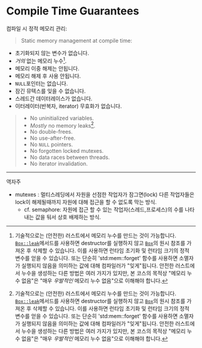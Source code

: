 # Compile Time Guarantees

컴파일 시 정적 메모리 관리:
> Static memory management at compile time:

* 초기화되지 않는 변수가 없습니다.
* *거의* 없는 메모리 누수[^leaks].
* 메모리 이중 해제는 안됩니다. 
* 메모리 해제 후 사용 안됩니다.
* `NULL`포인터는 없습니다.
* 잠긴 뮤텍스를 잊을 수 없습니다.
* 스레드간 데이터레이스가 없습니다. 
* 이터레이터(반복자, iterator) 무효화가 없습니다.
> * No uninitialized variables.
> * *Mostly* no memory leaks[^leaks].
> * No double-frees.
> * No use-after-free.
> * No `NULL` pointers.
> * No forgotten locked mutexes.
> * No data races between threads.
> * No iterator invalidation.

[^leaks]: 기술적으로는 (안전한) 러스트에서 메모리 누수를 만드는 것이 가능합니다. [`Box::leak`](https://doc.rust-lang.org/std/boxed/struct.Box.html#method.leak)메서드를 사용하면 destructor를 실행하지 않고 [`Box`](https://doc.rust-lang.org/std/boxed/struct.Box.html)의 원시 참조를 가져온 후 삭제할 수 있습니다. 이를 사용하면 런타임 초기화 및 런타임 크기의 정적 변수를 얻을 수 있습니다. 또는 단순히 'std:mem::forget' 함수를 사용하면 소멸자가 실행되지 않음을 의미하는 값에 대해 컴파일러가 "잊게"됩니다. 안전한 러스트에서 누수을 생성하는 다른 방법은 여러 가지가 있지만, 본 코스의 목적상 "메모리 누수 없음"은 "매우 *우발적인* 메모리 누수 없음"으로 이해해야 합니다.
> [^leaks]: It is technically possible to produce a memory leak in (safe) Rust. The [`Box::leak`](https://doc.rust-lang.org/std/boxed/struct.Box.html#method.leak) method allows getting a raw reference out of a [`Box`](https://doc.rust-lang.org/std/boxed/struct.Box.html) and dropping the [`Box`](https://doc.rust-lang.org/std/boxed/struct.Box.html) afterwards, without running the destructor. A use of this could be to get runtime-initialized and runtime-sized static variables. Or simply, the [`std::mem::forget`](https://doc.rust-lang.org/std/mem/fn.forget.html) function, which makes the compiler "forget" about a value meaning the destructor is never run. There are many other ways to create leaks in safe Rust, but for the purpose of this course, "No memory leaks" should be understood as "Pretty much no *accidental* memory leaks".

---
역자주
* mutexes : 멀티스레딩에서 자원을 선점한 작업자가 잠그면(lock) 다른 작업자들은 lock이 해제될때까지 자원에 대해 접근을 할 수 없도록 막는 방식. 
    * cf. semaphore: 자원에 접근 할 수 있는 작업자(스레드,프로세스)의 수를 나타내는 값을 둬서 상호 배제하는 방식.
